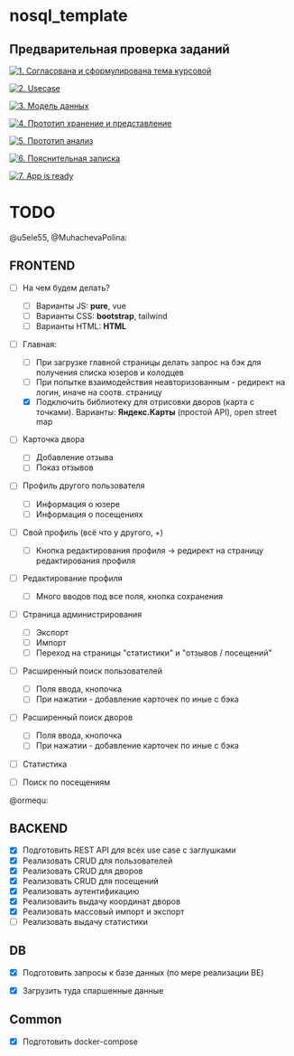 # nosql_template


## Предварительная проверка заданий

<a href=" ./../../../actions/workflows/1_helloworld.yml" >![1. Согласована и сформулирована тема курсовой]( ./../../actions/workflows/1_helloworld.yml/badge.svg)</a>

<a href=" ./../../../actions/workflows/2_usecase.yml" >![2. Usecase]( ./../../actions/workflows/2_usecase.yml/badge.svg)</a>

<a href=" ./../../../actions/workflows/3_data_model.yml" >![3. Модель данных]( ./../../actions/workflows/3_data_model.yml/badge.svg)</a>

<a href=" ./../../../actions/workflows/4_prototype_store_and_view.yml" >![4. Прототип хранение и представление]( ./../../actions/workflows/4_prototype_store_and_view.yml/badge.svg)</a>

<a href=" ./../../../actions/workflows/5_prototype_analysis.yml" >![5. Прототип анализ]( ./../../actions/workflows/5_prototype_analysis.yml/badge.svg)</a> 

<a href=" ./../../../actions/workflows/6_report.yml" >![6. Пояснительная записка]( ./../../actions/workflows/6_report.yml/badge.svg)</a>

<a href=" ./../../../actions/workflows/7_app_is_ready.yml" >![7. App is ready]( ./../../actions/workflows/7_app_is_ready.yml/badge.svg)</a>


# TODO

@u5ele55, @MuhachevaPolina:

## FRONTEND 
- [ ] На чем будем делать? 
  - [ ] Варианты JS: **pure**, vue
  - [ ] Варианты CSS: **bootstrap**, tailwind
  - [ ] Варианты HTML: **HTML**
- [ ] Главная: 
  - [ ] При загрузке главной страницы делать запрос на бэк для получения списка юзеров и колодцев
  - [ ] При попытке взаимодействия неавторизованным - редирект на логин, иначе на соотв. страницу
  - [x] Подключить библиотеку для отрисовки дворов (карта с точками). Варианты: **Яндекс.Карты** (простой API), open street map
- [ ] Карточка двора
  - [ ] Добавление отзыва
  - [ ] Показ отзывов 
- [ ] Профиль другого пользователя
  - [ ] Информация о юзере
  - [ ] Информация о посещениях
- [ ] Свой профиль (всё что у другого, +)
  - [ ] Кнопка редактирования профиля -> редирект на страницу редактирования профиля
- [ ] Редактирование профиля
  - [ ] Много вводов под все поля, кнопка сохранения
- [ ] Страница администрирования
  - [ ] Экспорт
  - [ ] Импорт
  - [ ] Переход на страницы "статистики" и "отзывов / посещений"
- [ ] Расширенный поиск пользователей
  - [ ] Поля ввода, кнопочка 
  - [ ] При нажатии - добавление карточек по иные с бэка 
- [ ] Расширенный поиск дворов
  - [ ] Поля ввода, кнопочка 
  - [ ] При нажатии - добавление карточек по иные с бэка 
- [ ] Статистика 
- [ ] Поиск по посещениям


@ormequ:

## BACKEND
- [x] Подготовить REST API для всех use case с заглушками
- [x] Реализовать CRUD для пользователей
- [x] Реализовать CRUD для дворов
- [x] Реализовать CRUD для посещений
- [x] Реализовать аутентификацию
- [x] Реализоваить выдачу координат дворов
- [x] Реализовать массовый импорт и экспорт
- [ ] Реализовать выдачу статистики

## DB
- [x] Подготовить запросы к базе данных (по мере реализации BE)
- [x] Загрузить туда спаршенные данные 


## Common
- [x] Подготовить docker-compose


